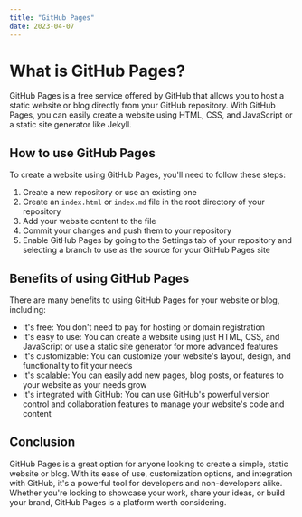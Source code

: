 ```yaml
---
title: "GitHub Pages"
date: 2023-04-07
---
```

# What is GitHub Pages?

GitHub Pages is a free service offered by GitHub that allows you to host a static website or blog directly from your GitHub repository. With GitHub Pages, you can easily create a website using HTML, CSS, and JavaScript or a static site generator like Jekyll.

## How to use GitHub Pages

To create a website using GitHub Pages, you'll need to follow these steps:

1. Create a new repository or use an existing one
2. Create an `index.html` or `index.md` file in the root directory of your repository
3. Add your website content to the file
4. Commit your changes and push them to your repository
5. Enable GitHub Pages by going to the Settings tab of your repository and selecting a branch to use as the source for your GitHub Pages site

## Benefits of using GitHub Pages

There are many benefits to using GitHub Pages for your website or blog, including:

- It's free: You don't need to pay for hosting or domain registration
- It's easy to use: You can create a website using just HTML, CSS, and JavaScript or use a static site generator for more advanced features
- It's customizable: You can customize your website's layout, design, and functionality to fit your needs
- It's scalable: You can easily add new pages, blog posts, or features to your website as your needs grow
- It's integrated with GitHub: You can use GitHub's powerful version control and collaboration features to manage your website's code and content

## Conclusion

GitHub Pages is a great option for anyone looking to create a simple, static website or blog. With its ease of use, customization options, and integration with GitHub, it's a powerful tool for developers and non-developers alike. Whether you're looking to showcase your work, share your ideas, or build your brand, GitHub Pages is a platform worth considering.

